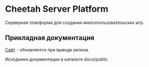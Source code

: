 # Cheetah Server Platform

Серверная платформа для создания многопользовательских игр.

## Прикладная документация

[Сайт](https://docs.cheetah.games) - обновляется при выводе релиза.

Исходники документации в каталоге docs/public 



